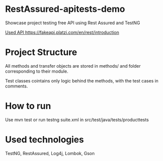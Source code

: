 # RestAssured-apitests-demo
Showcase project testing free API using Rest Assured and TestNG

[Used API ](https://fakeapi.platzi.com/en/rest/introduction) https://fakeapi.platzi.com/en/rest/introduction

# Project Structure
All methods and transfer objects are stored in methods/ and folder corresponding to their module.

Test classes cointains only logic behind the methods, with the test cases in comments.

# How to run

Use mvn test or run testng suite.xml in src/test/java/tests/producttests

# Used technologies

TestNG, RestAssured, Log4j, Lombok, Gson


